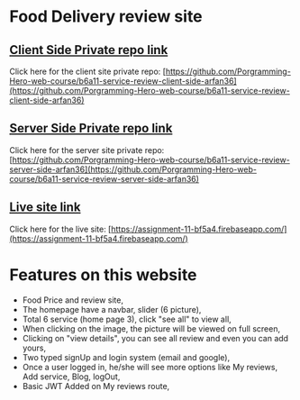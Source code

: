 # Food Delivery review site

## [Client Side Private repo link](https://github.com/Porgramming-Hero-web-course/b6a11-service-review-client-side-arfan36)

Click here for the client site private repo: [https://github.com/Porgramming-Hero-web-course/b6a11-service-review-client-side-arfan36](https://github.com/Porgramming-Hero-web-course/b6a11-service-review-client-side-arfan36)

## [Server Side Private repo link](https://github.com/Porgramming-Hero-web-course/b6a11-service-review-server-side-arfan36)

Click here for the server site private repo: [https://github.com/Porgramming-Hero-web-course/b6a11-service-review-server-side-arfan36](https://github.com/Porgramming-Hero-web-course/b6a11-service-review-server-side-arfan36)

## [Live site link](https://assignment-11-bf5a4.firebaseapp.com/)

Click here for the live site: [https://assignment-11-bf5a4.firebaseapp.com/](https://assignment-11-bf5a4.firebaseapp.com/)

# Features on this website

* Food Price and review site,
* The homepage have a navbar, slider (6 picture),
* Total 6 service (home page 3), click "see all" to view all,
* When clicking on the image, the picture will be viewed on full screen,
* Clicking on "view details", you can see all review and even you can add yours,
* Two typed signUp and login system (email and google),
* Once a user logged in, he/she will see more options like My reviews, Add service, Blog, logOut,
* Basic JWT Added on My reviews route,
